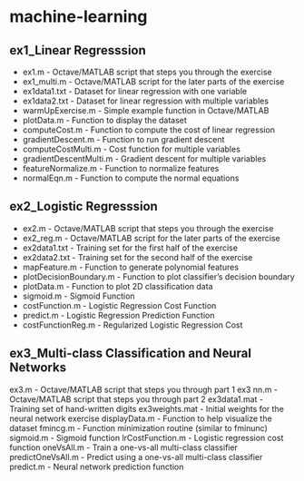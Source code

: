 # machine-learning

## ex1_Linear Regresssion

- ex1.m - Octave/MATLAB script that steps you through the exercise
- ex1_multi.m - Octave/MATLAB script for the later parts of the exercise
- ex1data1.txt - Dataset for linear regression with one variable
- ex1data2.txt - Dataset for linear regression with multiple variables
- warmUpExercise.m - Simple example function in Octave/MATLAB
- plotData.m - Function to display the dataset
- computeCost.m - Function to compute the cost of linear regression
- gradientDescent.m - Function to run gradient descent
- computeCostMulti.m - Cost function for multiple variables
- gradientDescentMulti.m - Gradient descent for multiple variables
- featureNormalize.m - Function to normalize features
- normalEqn.m - Function to compute the normal equations

## ex2_Logistic Regresssion

- ex2.m - Octave/MATLAB script that steps you through the exercise
- ex2_reg.m - Octave/MATLAB script for the later parts of the exercise
- ex2data1.txt - Training set for the first half of the exercise
- ex2data2.txt - Training set for the second half of the exercise
- mapFeature.m - Function to generate polynomial features
- plotDecisionBoundary.m - Function to plot classifier’s decision boundary
- plotData.m - Function to plot 2D classification data
- sigmoid.m - Sigmoid Function
- costFunction.m - Logistic Regression Cost Function
- predict.m - Logistic Regression Prediction Function
- costFunctionReg.m - Regularized Logistic Regression Cost

## ex3_Multi-class Classification and Neural Networks

ex3.m - Octave/MATLAB script that steps you through part 1
ex3 nn.m - Octave/MATLAB script that steps you through part 2
ex3data1.mat - Training set of hand-written digits
ex3weights.mat - Initial weights for the neural network exercise
displayData.m - Function to help visualize the dataset
fmincg.m - Function minimization routine (similar to fminunc)
sigmoid.m - Sigmoid function
lrCostFunction.m - Logistic regression cost function
oneVsAll.m - Train a one-vs-all multi-class classifier
predictOneVsAll.m - Predict using a one-vs-all multi-class classifier
predict.m - Neural network prediction function
